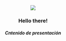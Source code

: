 <div class="header" align="center">
  <img src="https://pjb.edu.ar/img/saludo.gif">
  <h3>Hello there!</h3> 
  <h5>Cntenido de presentación</h5>
</div>

<div class="content">
  
</div>

  <!--
**goose-cba/goose-cba** is a ✨ _special_ ✨ repository because its `README.md` (this file) appears on your GitHub profile.

Here are some ideas to get you started:

- 🔭 I’m currently working on ...
- 🌱 I’m currently learning ...
- 👯 I’m looking to collaborate on ...
- 🤔 I’m looking for help with ...
- 💬 Ask me about ...
- 📫 How to reach me: ...
- 😄 Pronouns: ...
- ⚡ Fun fact: ...
-->
